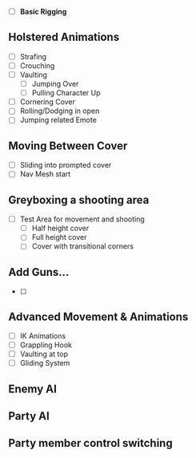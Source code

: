 - [ ] __Basic Rigging__

## Holstered Animations
- [ ] Strafing
- [ ] Crouching
- [ ] Vaulting
	- [ ] Jumping Over
	- [ ] Pulling Character Up
- [ ] Cornering Cover
- [ ] Rolling/Dodging in open
- [ ] Jumping related Emote

## Moving Between Cover
- [ ] Sliding into prompted cover
- [ ] Nav Mesh start

## Greyboxing a shooting area
- [ ] Test Area for movement and shooting
	- [ ] Half height cover
	- [ ] Full height cover
	- [ ] Cover with transitional corners

## Add Guns...
- [ ] 

## Advanced Movement & Animations
- [ ] IK Animations
- [ ] Grappling Hook
- [ ] Vaulting at top
- [ ] Gliding System

## Enemy AI

## Party AI

## Party member control switching

